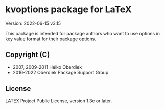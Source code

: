 # kvoptions package for LaTeX

Version: 2022-06-15 v3.15

This package is intended for package authors who want to
use options in key value format for their package options.

## Copyright (C)
* 2007, 2009-2011  Heiko Oberdiek
* 2016-2022        Oberdiek Package Support Group

## License
LATEX Project Public License, version 1.3c or later.
